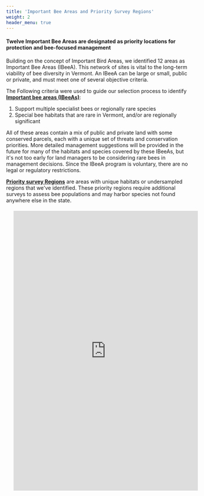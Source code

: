 ```yaml
---
title: 'Important Bee Areas and Priority Survey Regions'
weight: 2
header_menu: true
---
```

<div class="lead">
  <h4>Twelve Important Bee Areas are designated as priority locations for protection and bee-focused management</h4>
</div>

<div class="row">
  <div class="col-lg-5">
  Building on the concept of Important Bird Areas, we identified 12 areas as Important Bee Areas (IBeeA). This network of sites is vital to the long-term viability of bee diversity in Vermont. An IBeeA can be large or small, public or private, and must meet one of several objective criteria.
    
  The Following criteria were used to guide our selection process to identify <b><u>Important bee areas (IBeeAs)</u></b>:
  <ol>
    <li>Support multiple specialist bees or regionally rare species</li>
    <li>Special bee habitats that are rare in Vermont, and/or are regionally significant</li>
  </ol>
  <p>
  All of these areas contain a mix of public and private land with some conserved parcels, each with a unique set of threats and conservation priorities. More detailed management suggestions will be provided in the future for many of the habitats and species covered by these IBeeAs, but it's not too early for land managers to be considering rare bees in management decisions. Since the IBeeA program is voluntary, there are no legal or regulatory restrictions.
  </p>
  <b><u>Priority survey Regions</u></b> are areas with unique habitats or undersampled regions that we've identified. These priority regions require additional surveys to assess bee populations and may harbor species not found anywhere else in the state.
  </div>

  <div class="col-lg-7 h_iframe">
    <iframe src="https://vtatlasoflife.org/SOBees_2022/ImportantBeeAreas.html" style="height:760px;max-width:750px;min-width:500px;padding:20px;" frameBorder="0" allowtransparency="true"></iframe>
  </div>

</div>
